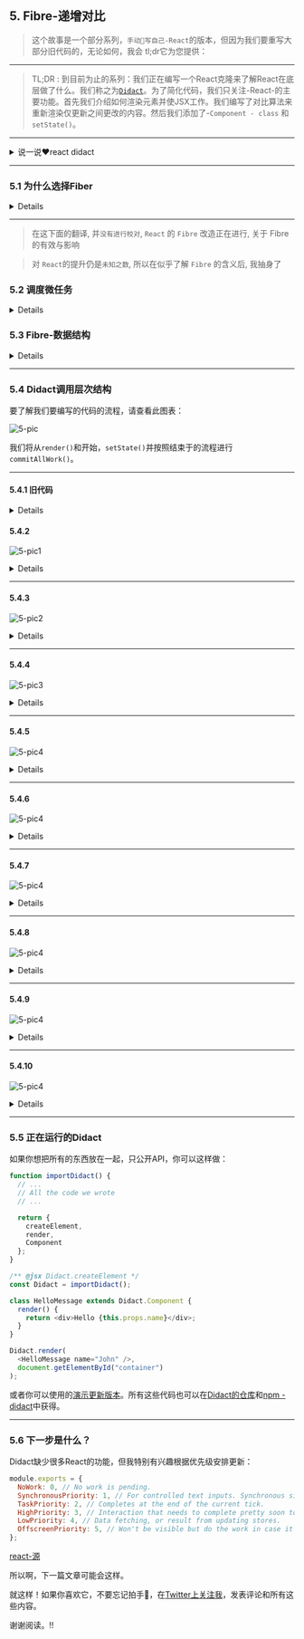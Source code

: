 ## 5. Fibre-递增对比


> 这个故事是一个部分系列，`手动👋写自己-React`的版本，但因为我们要重写大部分旧代码的，无论如何，我会 tl;dr它为您提供：

---

>TL;DR : 到目前为止的系列：我们正在编写一个React克隆来了解React在底层做了什么。我们称之为[`Didact`](./readme.md)。为了简化代码，我们只关注-React-的主要功能。首先我们介绍如何渲染元素并使JSX工作。我们编写了对比算法来重新渲染仅更新之间更改的内容。然后我们添加了-`Component - class` 和 `setState()`。

---

<details>

<summary>说一说❤️react didact</summary>

现在`React-16`已经不复存在，并且有了一个新的内部架构，需要重写-React-的大部分代码。

这意味着一些期待已久的功能 - 旧的架构很难发展 - 被送走了🐶。

这也意味着我们在这个系列中编写的大部分代码现在都是毫无价值的。但是思想可以留下😛

在本文中，我们将重写-didact-系列中的大部分代码，以遵循React-16新架构。我们将尝试从React代码库中 模拟 结构，变量和函数名称。我们将跳过我们-公共API-所不需要的一切：

- `Didact.createElement()`

- `Didact.render()` （只有DOM渲染）

- `Didact.Component`（使用setState()但不是context生命周期方法）

如果你想跳到前面看代码工作，你可以去

[更新的演示-codepen](https://codepen.io/pomber/pen/veVOdd)或访问[->github存储库](https://github.com/hexacta/didact)。

现在, 让我解释为什么我们需要重写旧代码。
</details>

---

### 5.1 为什么选择Fiber

<details>

> 这不会提供`React-Fiber`的完整画面。如果您想了解更多信息，请查看-[`此资源列表`](https://github.com/koba04/react-fiber-resources)。

当浏览器的主线程忙于长时间运行时，关键的简短任务必须等待一段不可接受的时间才能完成。

为了展示这个问题，我做了一个[小演示](https://pomber.github.io/incremental-rendering-demo/react-sync.html)。为了保持行星的旋转，主线程需要每16ms左右一次就要使用。如果主线程被其他东西阻塞，让我们说200毫秒，你会注意到动画丢失帧和行星冻结，直到主线程再次释放。

> 是什么让主线程如此繁忙, 以至于无法为-保持`动画平滑`和`UI响应`的情况下节省一些微秒？

记住-[`对比代码`](./readme.md#3-实例-对比和虚拟dom)？一旦开始对比，它不会停止。如果主线程需要做其他任何事情，它将不得不等待。而且，`因为递归调用很大程度上取决于它，所以很难使它可以被使用`。这就是为什么我们要用一个新的数据结构来重写它，这将允许我们用`循环`-替换-`递归调用`。

---

> ## 提示 fibre 理解

[你是新手 请点击 观察 本🌰中两种不同 `jsbin-fibre`](http://jsbin.com/coyunux/2/edit?js,console)

- 看了上面这个🌰，你需要明白，`fibre` 带有数据流动 的认知

- 然后你看了 [`此资源列表`]((https://github.com/koba04/react-fiber-resources)) 了吗，为了加深-对-react-fibre 的认知, 我们需要其中的[demo-🌰子](https://koba04.github.io/react-fiber-resources/examples/)

`说回 react-fibre 这个念想 ` 在  带有数据的特性 的 `-fibre-`中 赋予了`-优先级-`属性记录，可以看到[demo-🌰子](https://koba04.github.io/react-fiber-resources/examples/) 带有共 三个选择或输入项 

  1. `pleace input text`

  > 没有变化的

  2. `Async mode` 默认

  > 使用了-[实验性`react.unstable_deferredUpdates` 会赋予此元素一个低优先级](https://sourcegraph.com/github.com/koba04/react-fiber-resources/-/blob/examples/components/App.js#L30)

  3. `sync mode`

  > 会到同步，也就是没有变化

可以看到 -`Async mode`- 的卡顿, 它这个组件元素被分配的优先级低，而
，`sync mode` 比 `Async mode` 优先级高, 为优先级高的让道。比如优先级高的动画。

> 当然，`react-fibre` 不止做了这件事:P
</details>

---

> 在这下面的翻译, 并`没有进行校对`, `React` 的 `Fibre` 改造正在进行, 关于 Fibre 的有效与影响

> 对 `React`的提升仍是`未知之数`, 所以在似乎了解 `Fibre` 的含义后, 我抽身了

### 5.2 调度微任务

<details>

我们需要将工作-分解为更小的部分，短时间运行这些部分，让主线程执行`更高优先级`的任务，并且如果有-任何待处理的事情-回来完成工作。

我们会在`requestIdleCallback()`功能的帮助下做到这一点。它会在下一次浏览器闲置时调用一个回调`deadline函数`，并包含一个`描述`我们的代码有多少可用时间的参数：

``` js
const ENOUGH_TIME = 1; // milliseconds

let workQueue = [];
let nextUnitOfWork = null;

function schedule(task) {
  workQueue.push(task);
  requestIdleCallback(performWork);
}

function performWork(deadline) {
  if (!nextUnitOfWork) {
    nextUnitOfWork = workQueue.shift();
  }

  while (nextUnitOfWork && deadline.timeRemaining() > ENOUGH_TIME) {
    nextUnitOfWork = performUnitOfWork(nextUnitOfWork);
  }

  if (nextUnitOfWork || workQueue.length > 0) {
    requestIdleCallback(performWork);
  }
}
```

真正的工作发生在`performUnitOfWork`函数内部。我们需要在那里编写我们的`对比-{reconciliation}`代码。该函数应该运行一部分工作，然后-`返回-{return}`-下一次需要恢复工作的所有信息。

为了跟踪这些工作，我们将使用`Fibre`。

</details>


### 5.3 Fibre-数据结构

<details>

我们将为每个想要渲染的组件创建一个`Fibre`。这`nextUnitOfWork`将是对我们想要工作的下一个`Fibre`的参考。`performUnitOfWork`将在该`Fibre`上工作，并返回一个`新的Fibre`-直到所有工作完成。容许我，我会稍后详细解释这一点。

`Fibre`是怎样的？

``` js
let fiber = {
  tag: HOST_COMPONENT,
  type: "div",
  parent: parentFiber,
  child: childFiber,
  sibling: null,
  alternate: currentFiber,
  stateNode: document.createElement("div"),
  props: { children: [], className: "foo"},
  partialState: null,
  effectTag: PLACEMENT,
  effects: []
};
```
这是一个普通的旧JavaScript对象。

我们将使用`parent`，`child`和`sibling`-属性-打造的`Fibre`树描述组件的树。

这`stateNode`将是对`Component`实例的引用。它可以是-`DOM元素`，也可以是用户定义的`Component-class`的实例。

例如：

![fibre-1](./imgs/fibre-1.png)

在这个例子中，我们可以看到我们将支持的三种不同类型的组件：

#### 1. 这 `-b-`，`-p-`和`-i-` 在 `Fibre` 表示 **host components**。

我们将用 
``` js 
tag: HOST_COMPONENT,
```
来识别它们。

`fibre.type`将是一个字符串（html元素的标签.

`fibre.props`将是元素的-属性-和-事件监听器-。

#### 2. 例子中 `<Foo>` 在 `Fibre` 中 表示 **class component**。它的`tag`是`CLASS_COMPONENT`和`type` 参考来自 用户定义 的 `Didact.Component`。

#### 3. `div `代表 **host root** 的`Fibre`。它与 **host component** 相似，因为它具有DOM元素作为`stateNode`，但是它将受到特殊处理。`Fibre.tag`会是**HOST_ROOT**。请注意，`Fibre.stateNode`是传递给的DOM节点`Didact.render()`。

另一个重要的属性是`alternate`。我们需要它，因为大多数时候我们会有两棵`Fibre`树。

- 一棵树将对应于我们已经呈现给-`html-DOM`-的东西，我们将它称为当前树或旧树。

- 另一棵是我们在创建新更新（调用`setState()`或 `Didact.render()` 时构建的树，我们将此树称为正在进行中的树

正在进行的工作树不会与旧树共享任何`Fibre`。一旦我们完成建设-`正在进行树`-工作并取得所需的 DOM变化，`正在进行树`成为旧树。

因此，我们使用`alternate`链接 正在工作的`Fibre`树 与 旧树 中相应的`Fibre`。`Fibre`和它的`alternate` 分享 相同`tag`，`type`,`stateNode`。有时 - 当我们渲染新的东西时 - `Fibre`不会有`alternate`。

最后，我们有`effects`清单和`effectTag`。当我们发现在工作`正在进行树`的`Fibre`，需要改变的DOM，我们将设置`effectTag`到`PLACEMENT`，`UPDATE`或`DELETION`。为了更容易将所有- DOM变化 一起提交，我们保留了列出的所有`Fibre`（来自`Fibre`子树）的`effectTag`列表`effects`。

> 这可能是一次太多的信息，如果你没有跟上，不要担心，我们很快就会看到`Fibre`树在运行。

</details>

---

### 5.4 Didact调用层次结构

要了解我们要编写的代码的流程，请查看此图表：

![5-pic](./imgs/5-pic.png)

我们将从`render()`和开始，`setState()`并按照结束于的流程进行`commitAllWork()`。

---

#### 5.4.1 旧代码

<details>

我告诉过你，我们将重写大部分代码，但我们首先回顾一下我们不重写的代码。

在[`createElement和JSX`](./)中，我们编写了用于编译JSX的函数的代码`createElement()`。我们不需要改变它，我们将继续使用相同的元素。如果你不知道的元素，`type，props和children`，请查看旧帖子。

在[实例中](./)，我们编写了`updateDomProperties()`用于更新节点DOM属性的[调节和虚拟DOM](./)。我还提取了用于创建DOM元素的代码`createDomElement()`。你可以在这个[dom-utils.js的gist](https://gist.github.com/pomber/c63bd22dbfa6c4af86ba2cae0a863064)中看到这两个函数。

在[组件和状态](./)中，我们编写了Component-基类。让我们改变它以便`setState()`调用`scheduleUpdate()`，并`createInstance()`保存对实例中`Fibre`的引用：

``` js
class Component {
  constructor(props) {
    this.props = props || {};
    this.state = this.state || {};
  }

  setState(partialState) {
    scheduleUpdate(this, partialState); // <==
  }
}

function createInstance(fiber) {
  const instance = new fiber.type(fiber.props);
  instance.__fiber = fiber;
  return instance;
}
```

---

从这段代码开始，让我们从头开始重写其余部分。
</details>

#### 5.4.2

![5-pic1](./imgs/5-pic1.png)

<details>

除了`Component` class 和 `createElement()` 之外，我们还会有两个公共函数：`render()` 和 `setState()`，我们看到这`setState()`只是调用`scheduleUpdate()`。

`render()`和`scheduleUpdate()`是相似的，他们会收到一个新的更新并对其进行排队：

``` js
// Fiber tags
const HOST_COMPONENT = "host";
const CLASS_COMPONENT = "class";
const HOST_ROOT = "root";

// Global state
const updateQueue = [];
let nextUnitOfWork = null;
let pendingCommit = null;

function render(elements, containerDom) {
  updateQueue.push({
    from: HOST_ROOT,
    dom: containerDom,
    newProps: { children: elements }
  });
  requestIdleCallback(performWork);
}

function scheduleUpdate(instance, partialState) {
  updateQueue.push({
    from: CLASS_COMPONENT,
    instance: instance,
    partialState: partialState
  });
  requestIdleCallback(performWork);
}
```

我们将使用该`updateQueue`数组来跟踪待处理的更新。每次打运行`render()`或`scheduleUpdate()`推送一个新的更新到`updateQueue`。每个更新中的更新信息都不同，我们将看到我们以后如何使用它`resetNextUnitOfWork()`。

将更新推送到队列后，我们触发延迟呼叫`performWork()`。
</details>

---


#### 5.4.3

![5-pic2](./imgs/5-pic2.png)

<details>

``` js
const ENOUGH_TIME = 1; // milliseconds

function performWork(deadline) {
  workLoop(deadline);
  if (nextUnitOfWork || updateQueue.length > 0) {
      // 是否 有 待审批工作
    requestIdleCallback(performWork);
  }
}

function workLoop(deadline) {
  if (!nextUnitOfWork) {
    resetNextUnitOfWork();
  }
  while (nextUnitOfWork && deadline.timeRemaining() > ENOUGH_TIME) {
      // 关注时间 是否足够 运行另一个工作单元
    nextUnitOfWork = performUnitOfWork(nextUnitOfWork);
  }
  if (pendingCommit) {
    commitAllWork(pendingCommit);
  }
}
```

这是我们使用`performUnitOfWork()`之前看到的模式的地方。

`requestIdleCallback()`以`截止日期-{deadline}`为参数调用目标函数。`performWork()`将`deadline`传给它`workLoop()`。然后`workLoop()`返回，`performWork()`检查是否还有待审批工作。如果有的话，它会为它自己安排一个新的`requestIdleCallback(performWork)`。

`workLoop()`是关注时间的功能。如果`deadline`太近，它会停止工作循环并保持`nextUnitOfWork`更新状态，以便下次恢复。

我们使用`ENOUGH_TIME`（1ms常数，与React相同）来检查是否`deadline.timeRemaining()`足以运行另一个工作单元。如果`performUnitOfWork()`超过这一点，我们将超过最后期限。`deadline`只是来自浏览器的建议，所以将其超过几毫秒并不是那么糟糕。
`performUnitOfWork()`将为其正在进行的更新构建`正在进行工作树`，并找出我们需要对-DOM-应用哪些更改。**这将逐步完成，每次一段`Fibre`数据**。

当`performUnitOfWork()`完成当前更新的所有工作时，它将`返回null`并将待处理的更改留在DOM中`pendingCommit`。最后，`commitAllWork()`将采取`effects`从`pendingCommit`, 还会`变更DOM`。

请注意，`commitAllWork()`在循环之外调用。

完成的工作`performUnitOfWork()`不会改变DOM，因此可以将其分开。

另一方面，`commitAllWork()`将改变DOM，它应该一次完成，以避免不一致的UI。

---

> 我们还没有看到第一个`nextUnitOfWork`来自哪里。
</details>

---

#### 5.4.4

![5-pic3](./imgs/5-pic3.png)

<details>

`resetNextUnitOfWork()`更新一次并将其转换为第一个`nextUnitOfWork`：

``` js
function resetNextUnitOfWork() {
  const update = updateQueue.shift();
  if (!update) {
    return;
  }

  // Copy the setState parameter from the update payload to the corresponding fiber
  if (update.partialState) {
    update.instance.__fiber.partialState = update.partialState;
  }

  const root =
    update.from == HOST_ROOT
      ? update.dom._rootContainerFiber
      : getRoot(update.instance.__fiber);

  nextUnitOfWork = {
    tag: HOST_ROOT,
    stateNode: update.dom || root.stateNode,
    props: update.newProps || root.props,
    alternate: root
  };
}

function getRoot(fiber) {
  let node = fiber;
  while (node.parent) {
    node = node.parent;
  }
  return node;
}
```

`resetNextUnitOfWork()` 首先从队列中提取第一个更新。

如果更新有，`partialState`我们将它存储在属于组件实例的`Fibre`上，以便稍后在调用组件时使用它`render()`。

然后我们找到老`Fibre`树的根。如果更新来自于第一次`render()`被调用时，我们会不会有一个根`Fibre`所以`root == null`。如果它来自后续调用`render()`，我们可以`_rootContainerFiber`在DOM节点的属性上找到根。如果更新来自a setState()，我们需要从实例`Fibre`上去，直到找到没有`Fibre`-**parent**。

然后我们分配`nextUnitOfWork`一个新的`Fibre`。这种`Fibre`是一个新的工作进行中的树的根。

如果我们没有一个旧的根，那么`stateNode`这个**DOM节点**就在`render()`调用中作为参数接收。这`props`将是`newProps`从更新：一个`children`属性的对象具有元素 - 的另一个参数`render()`。该`alternate == null`。

如果我们有一个旧的根，那么`stateNode`将是前一个根的**DOM节点**。该`props`会又`newProps`如果不是null，否则我们复制`props`从老根。这alternate将是老根。


---

我们现在拥有`正在进行中的树`的根，让我们开始构建剩余的树。

---

</details>

---

#### 5.4.5

![5-pic4](./imgs/5-pic4.png)

<details>

``` js

function performUnitOfWork(wipFiber) {
  beginWork(wipFiber);
  if (wipFiber.child) {
    return wipFiber.child;
  }

  // No child, we call completeWork until we find a sibling
  let uow = wipFiber;
  while (uow) {
    completeWork(uow);
    if (uow.sibling) {
      // Sibling needs to beginWork
      return uow.sibling;
    }
    uow = uow.parent;
  }
}
```
`performUnitOfWork()` 走在进行中的工作树。

我们称之为`beginWork()` - 创造一种`Fibre`的新生儿 - 然后让第一个孩子回到原来的状态`nextUnitOfWork`。

如果没有任何的孩子，我们呼吁`completeWork()`并返回sibling的`nextUnitOfWork`。

如果没有sibling，我们会去找父母打电话，`completeWork()`直到我们找到sibling（我们将成为`nextUnitOfWork`）或直到我们到达根部。

`performUnitOfWork()`多次呼叫会沿着树木向下，造成每根`Fibre`的第一个孩子的孩子，直到找到没有孩子的`Fibre`。然后它就像兄弟姐妹一样向右移动。而且它也跟叔叔一样。（为了更加生动的描述，尝试在`Fibre`调试器上渲染一些组件）

---
</details>

---

#### 5.4.6

![5-pic4](./imgs/5-pic5.png)


<details>

``` js
function beginWork(wipFiber) {
  if (wipFiber.tag == CLASS_COMPONENT) {
    updateClassComponent(wipFiber);
  } else {
    updateHostComponent(wipFiber);
  }
}

function updateHostComponent(wipFiber) {
  if (!wipFiber.stateNode) {
    wipFiber.stateNode = createDomElement(wipFiber);
  }
  const newChildElements = wipFiber.props.children;
  reconcileChildrenArray(wipFiber, newChildElements);
}

function updateClassComponent(wipFiber) {
  let instance = wipFiber.stateNode;
  if (instance == null) {
    // Call class constructor
    instance = wipFiber.stateNode = createInstance(wipFiber);
  } else if (wipFiber.props == instance.props && !wipFiber.partialState) {
    // No need to render, clone children from last time
    cloneChildFibers(wipFiber);
    return;
  }

  instance.props = wipFiber.props;
  instance.state = Object.assign({}, instance.state, wipFiber.partialState);
  wipFiber.partialState = null;

  const newChildElements = wipFiber.stateNode.render();
  reconcileChildrenArray(wipFiber, newChildElements);
}
```

`beginWork()` 做两件事：

创造`stateNode`如果我们没有一个
获取组件子项并将它们传递给 `reconcileChildrenArray()`
因为两者都取决于我们处理的组件的类型，所以我们将它分成两部分：`updateHostComponent()`和`updateClassComponent()`。

`updateHostComponent()`处理主机组件以及根组件。如果需要的话，它会创建一个新的DOM节点（只有一个节点，没有子节点，并且不会将其附加到DOM）。然后它`reconcileChildrenArray()`使用`Fibre`中的子元素进行调用`props`。

`updateClassComponent()`处理类组件实例。如果需要的话，它会创建一个调用组件构造函数的新实例。它更新实例`props`，`state`因此它可以调用该render()函数来获取新的子项。

`updateClassComponent()`也验证是否有意义调用`render()`。这是一个简单的版本`shouldComponentUpdate()`。如果看起来我们不需要重新渲染，那么我们只是将当前的子树克隆到正在进行的工作树中，而不进行任何调整。

---

现在，我们已经`newChildElements`准备好为正在进行中的`Fibre`创建子`Fibre`。
</details>

---


#### 5.4.7

![5-pic4](./imgs/5-pic6.png)

<details>

``` js
// Effect tags
const PLACEMENT = 1;
const DELETION = 2;
const UPDATE = 3;

function arrify(val) {
  return val == null ? [] : Array.isArray(val) ? val : [val];
}

function reconcileChildrenArray(wipFiber, newChildElements) {
  const elements = arrify(newChildElements);

  let index = 0;
  let oldFiber = wipFiber.alternate ? wipFiber.alternate.child : null;
  let newFiber = null;
  while (index < elements.length || oldFiber != null) {
    const prevFiber = newFiber;
    const element = index < elements.length && elements[index];
    const sameType = oldFiber && element && element.type == oldFiber.type;

    if (sameType) {
      newFiber = {
        type: oldFiber.type,
        tag: oldFiber.tag,
        stateNode: oldFiber.stateNode,
        props: element.props,
        parent: wipFiber,
        alternate: oldFiber,
        partialState: oldFiber.partialState,
        effectTag: UPDATE
      };
    }

    if (element && !sameType) {
      newFiber = {
        type: element.type,
        tag:
          typeof element.type === "string" ? HOST_COMPONENT : CLASS_COMPONENT,
        props: element.props,
        parent: wipFiber,
        effectTag: PLACEMENT
      };
    }

    if (oldFiber && !sameType) {
      oldFiber.effectTag = DELETION;
      wipFiber.effects = wipFiber.effects || [];
      wipFiber.effects.push(oldFiber);
    }

    if (oldFiber) {
      oldFiber = oldFiber.sibling;
    }

    if (index == 0) {
      wipFiber.child = newFiber;
    } else if (prevFiber && element) {
      prevFiber.sibling = newFiber;
    }

    index++;
  }
}
```

这是本库的核心，`正在进行的工作树`在不断增长，我们决定在提交阶段对-DOM-做什么更改。


开始之前，我们确保`newChildElements`是一个数组。（与之前的对比算法不同，这个算法总是与子数组一起工作，这意味着我们现在可以在组件的`render()`函数上返回数组）

然后我们开始比较旧`Fibre`树的孩子和新元素（我们将`Fibre`与元素进行比较）。来自老`Fibre`树的孩子们都是孩子们的孩子`wipFiber.alternate`。新元素是我们`wipFiber.props.children`从调用或从调用中获得的元素`wipFiber.stateNode.render()`。

我们-算法通过 第一`Fibre`（匹配`wipFiber.alternate.child`）与第一子元素（elements[0]），第二旧`Fibre`（`wipFiber.alternate.child.sibling`）的第二子元素（elements[1]）等。而对于每 对 `oldFiber` - `element` ：

- 如果`oldFiber`和`element`同样的`type`好消息，这意味着我们可以保留旧的`stateNode`。我们创建一个基于旧的`Fibre`的新`Fibre`。

我们添加`UPDATE effectTag`。我们将新`Fibre`添加到`正在进行的工作树`中。

- 如果我们`element`与我们有一个不同`type`的`oldFiber`或者我们没有`oldFiber`（因为我们有比新的孩子更多的新孩子），我们创建一个新的`Fibre`与我们的信息`element`。请注意，这种新`Fibre`没有`alternate`，也不会有`stateNode`（`stateNode`我们将创建`beginWork()`）。该`Fibre`的`effectTag`是`PLACEMENT`。

- 如果`oldFiber`和`element`有不同的`type`或没有任何`element`这`oldFiber`（因为我们有更多的老孩子比新来的孩子），我们将标记`oldFiber`为`DELETION`。鉴于这种`Fibre`不是正在进行工作的树的一部分，我们需要将它添加到`wipFiber.effects`列表中，以便我们不会丢失它的踪迹。

> 与React不同的是，我们没有使用 <kbd>key</kbd> 来进行比对，所以我们不知道一个孩子是否从之前的位置移动过来。

---
</details>

---

#### 5.4.8

![5-pic4](./imgs/5-pic7.png)


<details>

`updateClassComponent()` 有一个特殊情况，我们采取快捷方式，将旧的`Fibre`子树克隆到正在进行中的工作树，而不是进行调整。

``` js
function cloneChildFibers(parentFiber) {
  const oldFiber = parentFiber.alternate;
  if (!oldFiber.child) {
    return;
  }

  let oldChild = oldFiber.child;
  let prevChild = null;
  while (oldChild) {
    const newChild = {
      type: oldChild.type,
      tag: oldChild.tag,
      stateNode: oldChild.stateNode,
      props: oldChild.props,
      partialState: oldChild.partialState,
      alternate: oldChild,
      parent: parentFiber
    };
    if (prevChild) {
      prevChild.sibling = newChild;
    } else {
      parentFiber.child = newChild;
    }
    prevChild = newChild;
    oldChild = oldChild.sibling;
  }
}
```

`cloneChildFibers()`克隆每个`wipFiber.alternate`孩子并将其附加到`正在进行中的树`中。我们不需要添加任何内容，`effectTag`因为我们确信没有任何变化。



</details>

---

#### 5.4.9

![5-pic4](./imgs/5-pic8.png)

<details>

在`performUnitOfWork()`a wipFiber没有新的孩子或者我们已经完成了所有孩子的工作时，我们打电话给他`completeWork()`。

``` js
function completeWork(fiber) {
  if (fiber.tag == CLASS_COMPONENT) {
    fiber.stateNode.__fiber = fiber;
  }

  if (fiber.parent) {
    const childEffects = fiber.effects || [];
    const thisEffect = fiber.effectTag != null ? [fiber] : [];
    const parentEffects = fiber.parent.effects || [];
    fiber.parent.effects = parentEffects.concat(childEffects, thisEffect);
  } else {
    pendingCommit = fiber;
  }
}
```

`completeWork()`首先更新与类组件实例相关的`Fibre`引用。（说实话，这并不是真的需要在这里，但它必须在某个地方）

然后它建立一个列表`effects`。该列表将包含来自正在进行中的子树的所有`Fibre.effectTag`（它也包含来自旧子树的`Fibre`-`DELETION effectTag`）。这个想法是在根`effects`表中累积所有的`Fibre.effectTag`。

最后，如果`Fibre`没有**parent**，我们就是正在进行工作的树的根。所以我们完成了这次更新的所有工作并收集了所有的效果。我们分配根，`pendingCommit`以便`workLoop()`可以调用`commitAllWork()`。
</details>

---

#### 5.4.10

![5-pic4](./imgs/5-pic9.png)


<details>

我们需要做的最后一件事是：改变DOM。

``` js
function commitAllWork(fiber) {
  fiber.effects.forEach(f => {
    commitWork(f);
  });
  fiber.stateNode._rootContainerFiber = fiber;
  nextUnitOfWork = null;
  pendingCommit = null;
}

function commitWork(fiber) {
  if (fiber.tag == HOST_ROOT) {
    return;
  }

  let domParentFiber = fiber.parent;
  while (domParentFiber.tag == CLASS_COMPONENT) {
    domParentFiber = domParentFiber.parent;
  }
  const domParent = domParentFiber.stateNode;

  if (fiber.effectTag == PLACEMENT && fiber.tag == HOST_COMPONENT) {
    domParent.appendChild(fiber.stateNode);
  } else if (fiber.effectTag == UPDATE) {
    updateDomProperties(fiber.stateNode, fiber.alternate.props, fiber.props);
  } else if (fiber.effectTag == DELETION) {
    commitDeletion(fiber, domParent);
  }
}

function commitDeletion(fiber, domParent) {
  let node = fiber;
  while (true) {
    if (node.tag == CLASS_COMPONENT) {
      node = node.child;
      continue;
    }
    domParent.removeChild(node.stateNode);
    while (node != fiber && !node.sibling) {
      node = node.parent;
    }
    if (node == fiber) {
      return;
    }
    node = node.sibling;
  }
}
```

`commitAllWork()`首先迭代每个根上`effects`调用的所有根`commitWork()`。`commitWork()`检查effectTag每根`Fibre`：


- 如果是，PLACEMENT我们查找父DOM节点，然后简单地追加`Fibre.stateNode`。

- 如果是这样的话，`UPDATE`我们会把`stateNode`旧道具和新道具放在一起，然后`updateDomProperties()`决定要更新什么。

- 如果它是`a DELETION`并且`Fibre`是主机组件，那很简单，我们只是打电话`removeChild()`。但是如果`Fibre`是类组件，在调用之前，`removeChild()`我们需要从`Fibre`子树中找到需要删除的所有主机组件。

一旦我们完成了所有的效果，我们可以重置`nextUnitOfWork`和`pendingCommit`。正在进行的工作树不再是正在进行中的工作树，并成为旧树，因此我们将其根指定给`_rootContainerFiber`。之后，我们完成当前的更新，我们准备开始下一个🚀。
</details>

---

### 5.5 正在运行的Didact

如果你想把所有的东西放在一起，只公开API，你可以这样做：

``` js
function importDidact() {
  // ...
  // All the code we wrote
  // ...

  return {
    createElement,
    render,
    Component
  };
}

/** @jsx Didact.createElement */
const Didact = importDidact();

class HelloMessage extends Didact.Component {
  render() {
    return <div>Hello {this.props.name}</div>;
  }
}

Didact.render(
  <HelloMessage name="John" />,
  document.getElementById("container")
);
```

或者你可以使用的[演示更新版本](https://codepen.io/pomber/pen/veVOdd)。所有这些代码也可以在[Didact的仓库](https://github.com/hexacta/didact)和[npm - didact](https://unpkg.com/didact)中获得。

---

### 5.6 下一步是什么？
Didact缺少很多React的功能，但我特别有兴趣根据优先级安排更新：

``` js
module.exports = {
  NoWork: 0, // No work is pending.
  SynchronousPriority: 1, // For controlled text inputs. Synchronous side-effects.
  TaskPriority: 2, // Completes at the end of the current tick.
  HighPriority: 3, // Interaction that needs to complete pretty soon to feel responsive.
  LowPriority: 4, // Data fetching, or result from updating stores.
  OffscreenPriority: 5, // Won't be visible but do the work in case it becomes visible.
};
```

[react-源](https://github.com/facebook/react/blob/5f93ee6f6ce068228b01516c021c9054b627bf11/src/renderers/shared/fiber/ReactPriorityLevel.js)

所以啊，下一篇文章可能会这样。

就这样！如果你喜欢它，不要忘记拍手👏，在[Twitter上关注我](https://twitter.com/pomber)，发表评论和所有这些内容。

谢谢阅读。!!